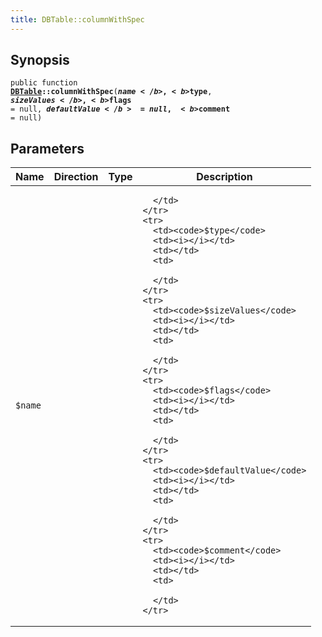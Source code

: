 ```yaml
---
title: DBTable::columnWithSpec
---
```


## Synopsis

<code>public function <b><a href="DBTable">DBTable</a>::columnWithSpec</b>(<b>$name</b>, <b>$type</b>, <b>$sizeValues</b>, <b>$flags</b> = null, <b>$defaultValue</b> = null, <b>$comment</b> = null)</code>

## Parameters

<table>
  <thead>
    <tr>
      <th>Name</th>
      <th>Direction</th>
      <th>Type</th>
      <th>Description</th>
    </tr>
  </thead>
  <tbody>
    <tr>
      <td><code>$name</code>
      <td><i></i></td>
      <td></td>
      <td>

      </td>
    </tr>
    <tr>
      <td><code>$type</code>
      <td><i></i></td>
      <td></td>
      <td>

      </td>
    </tr>
    <tr>
      <td><code>$sizeValues</code>
      <td><i></i></td>
      <td></td>
      <td>

      </td>
    </tr>
    <tr>
      <td><code>$flags</code>
      <td><i></i></td>
      <td></td>
      <td>

      </td>
    </tr>
    <tr>
      <td><code>$defaultValue</code>
      <td><i></i></td>
      <td></td>
      <td>

      </td>
    </tr>
    <tr>
      <td><code>$comment</code>
      <td><i></i></td>
      <td></td>
      <td>

      </td>
    </tr>
  </tbody>
</table>

